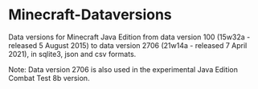 # Minecraft-Dataversions

Data versions for Minecraft Java Edition from data version 100 (15w32a - released 5 August 2015) to data version 2706 (21w14a - released 7 April 2021), in sqlite3, json and csv formats.

Note: Data version 2706 is also used in the experimental Java Edition Combat Test 8b version.




